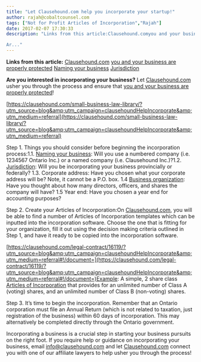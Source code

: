 ```yaml
---
title: "Let Clausehound.com help you incorporate your startup!"
author: rajah@cobaltcounsel.com
tags: ["Not for Profit Articles of Incorporation","Rajah"]
date: 2017-02-07 17:30:33
description: "Links from this article:Clausehound.comyou and your business are properly protectedNaming your businessJurisdiction

Ar..."
---
```


**Links from this article:**
[Clausehound.com](https://clausehound.com/small-business-law-library/?utm_source=blog&amp;utm_campaign=clausehoundHelpIncorporate&amp;utm_medium=referral)
[you and your business are properly protected](http://blog.clausehound.com/canadian-articles-of-incorporation-part-1-of-8-introduction-to-incorporation-2/)
[Naming your business](http://blog.clausehound.com/canadian-articles-of-incorporation-part-3-of-8-selecting-and-protecting-your-corporations-name-2/)
[Jurisdiction](http://blog.clausehound.com/canadian-articles-of-incorporation-part-1-of-8-introduction-to-incorporation-2/)

**Are you interested in incorporating your business?** Let [Clausehound.com](https://clausehound.com/small-business-law-library/?utm_source=blog&amp;utm_campaign=clausehoundHelpIncorporate&amp;utm_medium=referral) usher you through the process and ensure that [you and your business are properly protected](http://blog.clausehound.com/canadian-articles-of-incorporation-part-1-of-8-introduction-to-incorporation-2/)!

 

[https://clausehound.com/small-business-law-library/?utm_source=blog&amp;utm_campaign=clausehoundHelpIncorporate&amp;utm_medium=referral](https://clausehound.com/small-business-law-library/?utm_source=blog&amp;utm_campaign=clausehoundHelpIncorporate&amp;utm_medium=referral)

 

Step 1. Things you should consider before beginning the incorporation process:1.1. [Naming your business](http://blog.clausehound.com/canadian-articles-of-incorporation-part-3-of-8-selecting-and-protecting-your-corporations-name-2/): Will you use a numbered company (i.e. 1234567 Ontario Inc.) or a named company (i.e. Clausehound Inc.)?1.2. [Jurisdiction](http://blog.clausehound.com/canadian-articles-of-incorporation-part-1-of-8-introduction-to-incorporation-2/): Will you be incorporating your business provincially or federally? 1.3. Corporate address: Have you chosen what your corporate address will be? Note, it cannot be a P.O. box. 1.4 [Business organization](http://blog.clausehound.com/canadian-articles-of-incorporation-part-4-of-8-what-to-consider-when-selecting-directors-for-my-business/): Have you thought about how many directors, officers, and shares the company will have? 1.5 Year end: Have you chosen a year end for accounting purposes?

 

Step 2. Create your Articles of Incorporation:On [Clausehound.com](https://clausehound.com/small-business-law-library/?utm_source=blog&amp;utm_campaign=clausehoundHelpIncorporate&amp;utm_medium=referral), you will be able to find a number of Articles of Incorporation templates which can be inputted into the incorporation software. Choose the one that is fitting for your organization, fill it out using the decision making criteria outlined in Step 1, and have it ready to be copied into the incorporation software.

 

[https://clausehound.com/legal-contract/16119/?utm_source=blog&amp;utm_campaign=clausehoundHelpIncorporate&amp;utm_medium=referral#!/document=](https://clausehound.com/legal-contract/16119/?utm_source=blog&amp;utm_campaign=clausehoundHelpIncorporate&amp;utm_medium=referral#!/document=)Example: A simple, 2 share class [Articles of Incorporation](https://clausehound.com/legal-contract/16119/?utm_source=blog&amp;utm_campaign=clausehoundHelpIncorporate&amp;utm_medium=referral#!/document=) that provides for an unlimited number of Class A (voting) shares, and an unlimited number of Class B (non-voting) shares.

 

Step 3. It’s time to begin the incorporation. Remember that an Ontario corporation must file an Annual Return (which is not related to taxation, just registration of the business) within 60 days of incorporation. This may alternatively be completed directly through the Ontario government. 
 

Incorporating a business is a crucial step in starting your business pursuits on the right foot. If you require help or guidance on incorporating your business, email [info@clausehound.com](mailto:info@clausehound.com) and let [Clausehound.com](https://clausehound.com/small-business-law-library/?utm_source=blog&amp;utm_campaign=clausehoundHelpIncorporate&amp;utm_medium=referral) connect you with one of our affiliate lawyers to help usher you through the process! 
